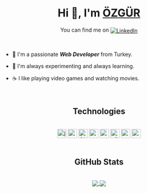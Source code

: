 <h1 align="center">Hi 👋, I'm <a href="#">ÖZGÜR</a></h1>
<p align="center">You can find me on <a href="https://www.linkedin.com/in/ozgur-gokdemir/" target="_blank"><img align="center" alt="LinkedIn" src="https://img.shields.io/badge/LinkedIn-informational?style=flat&color=0A66C2&logo=linkedin&logoColor=white"></a></p>
<br>
<ul>
  <li><p>🚀 I'm a passionate <strong><em>Web Developer</em></strong> from Turkey.</p></li>
  <li><p>🧪 I'm always experimenting and always learning.</p></li>
  <li><p>☕ I like playing video games and watching movies.</p></li>
</ul>
<br>

<h2 align="center">Technologies</h2>
<br>
<div align="center">
  <img alt="javascript" height="24" src="https://img.shields.io/badge/JavaScript%20ES6-black?style=flat-square&logo=javascript">
  <img alt="csharp" height="24" src="https://img.shields.io/badge/C%23-black?style=flat-square&logoColor=68217A&logo=csharp">
  <img alt="html" height="24" src="https://img.shields.io/badge/HTML5-black?style=flat-square&logo=html5">
  <img alt="css" height="24" src="https://img.shields.io/badge/CSS3-black?style=flat-square&logoColor=1572B6&logo=css3">
  <img alt="sass" height="24" src="https://img.shields.io/badge/SASS-black?style=flat-square&logo=sass">
  <img alt="git" height="24" src="https://img.shields.io/badge/Git-black?style=flat-square&logo=git">
  <img alt="webpack" height="24" src="https://img.shields.io/badge/Webpack-black?style=flat-square&logo=webpack">
  <img alt="gulp" height="24" src="https://img.shields.io/badge/Gulp-black?style=flat-square&logo=gulp">
</div>
<br>

<h2 align="center">GitHub Stats</h2>
<br>
<div align="center">
  <a href="https://github.com/Rawthul/Rawthul">
    <img align="center" src="https://github-readme-stats.vercel.app/api/top-langs/?username=Rawthul&langs_count=3&title_color=fff&text_color=c9d1d9&icon_color=2bbc8a&border_color=30363d&bg_color=0d1117">
  </a>
  <a href="https://github.com/Rawthul/Rawthul">
    <img align="center" src="https://github-readme-stats.vercel.app/api?username=Rawthul&count_private=true&show_icons=true&line_height=27&title_color=fff&text_color=c9d1d9&icon_color=2bbc8a&border_color=30363d&bg_color=0d1117">
  </a>
</div>
